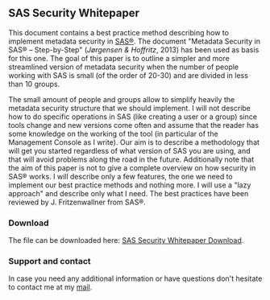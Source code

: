 ## SAS Security Whitepaper 

This document contains a best practice method describing how to implement metadata security in [SAS®](https://www.sas.com/de_ch/home.html). The document "Metadata Security in SAS® – Step-by-Step" (_Jørgensen & Hoffritz_, 2013) has been used as basis for this one. The goal of this paper is to outline a simpler and more streamlined version of metadata security when the number of people working with SAS is small (of the order of 20-30) and are divided in less than 10 groups. 

The small amount of people and groups allow to simplify heavily the metadata security structure that we should implement.  I will not describe how to do specific operations in SAS (like creating a user or a group) since tools change and new versions come often and assume that the reader has some knowledge on the working of the tool (in particular of the Management Console as I write). Our aim is to describe a methodology that will get you started regardless of what version of SAS you are using, and that will avoid problems along the road in the future. Additionally note that the aim of this paper is not to give a complete overview on how security in SAS® works. I will describe only a few features, the one we need to implement our best practice methods and nothing more. I will use a "lazy approach" and describe only what I need. The best practices have been reviewed by J. Fritzenwallner from SAS®.

### Download

The file can be downloaded here: <a href="https://stronggale.github.io/SAS-Security-Whitepaper/METADATA SECURITY IN SAS 9.4 - BEST PRACTICE AN EASY START.docx" >SAS Security Whitepaper Download</a>.

### Support and contact

In case you need any additional information or have questions don't hesitate to contact me at my 
[mail](mailto:umberto.michelucci@gmail.com).

